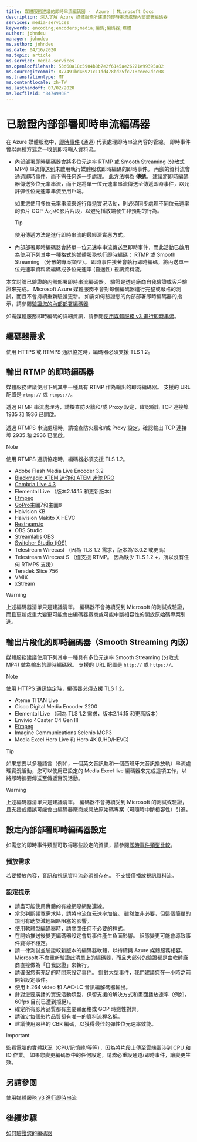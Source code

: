 ```yaml
---
title: 媒體服務建議的即時串流編碼器 -  Azure | Microsoft Docs
description: 深入了解 Azure 媒體服務所建議的即時串流處理內部部署編碼器
services: media-services
keywords: encoding;encoders;media;編碼;編碼器;媒體
author: johndeu
manager: johndeu
ms.author: johndeu
ms.date: 04/16/2020
ms.topic: article
ms.service: media-services
ms.openlocfilehash: 53d68a18c5904b8b7e2f6145ae26221e99395a82
ms.sourcegitcommit: 877491bd46921c11dd478bd25fc718ceee2dcc08
ms.translationtype: MT
ms.contentlocale: zh-TW
ms.lasthandoff: 07/02/2020
ms.locfileid: "84749938"
---
```

# <a name="verified-on-premises-live-streaming-encoders"></a>已驗證內部部署即時串流編碼器

在 Azure 媒體服務中，[即時事件](https://docs.microsoft.com/rest/api/media/liveevents) (通道) 代表處理即時串流內容的管線。 即時事件會以兩種方式之一收到即時輸入資料流。

* 內部部署即時編碼器會將多位元速率 RTMP 或 Smooth Streaming (分散式 MP4) 串流傳送到未啟用執行媒體服務即時編碼的即時事件。 內嵌的資料流會通過即時事件，而不需任何進一步處理。 此方法稱為 **傳遞**。 建議將即時編碼器傳送多位元率串流，而不是將單一位元速率串流傳送至傳遞即時事件，以允許彈性位元速率串流至用戶端。 

    如果您使用多位元率串流來進行傳遞實況活動，則必須同步處理不同位元速率的影片 GOP 大小和影片片段，以避免播放端發生非預期的行為。

  > [!TIP]
  > 使用傳遞方法是進行即時串流的最經濟實惠方式。
 
* 內部部署即時編碼器會將單一位元速率串流傳送至即時事件，而此活動已啟用為使用下列其中一種格式的媒體服務執行即時編碼： RTMP 或 Smooth Streaming （分散的專案類型）。 即時事件接著會執行即時編碼，將內送單一位元速率資料流編碼成多位元速率 (自適性) 視訊資料流。

本文討論已驗證的內部部署即時串流編碼器。 驗證是透過廠商自我驗證或客戶驗證來完成。 Microsoft Azure 媒體服務不會對每個編碼器進行完整或嚴格的測試，而且不會持續重新驗證更新。 如需如何驗證您的內部部署即時編碼器的指示，請參閱[驗證您的內部部署編碼器](become-on-premises-encoder-partner.md)

如需媒體服務即時編碼的詳細資訊，請參閱[使用媒體服務 v3 進行即時串流](live-streaming-overview.md)。

## <a name="encoder-requirements"></a>編碼器需求

使用 HTTPS 或 RTMPS 通訊協定時，編碼器必須支援 TLS 1.2。

## <a name="live-encoders-that-output-rtmp"></a>輸出 RTMP 的即時編碼器

媒體服務建議使用下列其中一種具有 RTMP 作為輸出的即時編碼器。 支援的 URL 配置是 `rtmp://` 或 `rtmps://`。

透過 RTMP 串流處理時，請檢查防火牆和/或 Proxy 設定，確認輸出 TCP 連接埠 1935 和 1936 已開啟。<br/><br/>
透過 RTMPS 串流處理時，請檢查防火牆和/或 Proxy 設定，確認輸出 TCP 連接埠 2935 和 2936 已開啟。

> [!NOTE]
> 使用 RTMPS 通訊協定時，編碼器必須支援 TLS 1.2。

- Adobe Flash Media Live Encoder 3.2
- [Blackmagic ATEM 迷你和 ATEM 迷你 PRO](https://www.blackmagicdesign.com/products/atemmini)
- [Cambria Live 4.3](https://www.capellasystems.net/products/cambria-live/)
- Elemental Live （版本2.14.15 和更新版本）
- [Ffmpeg](https://www.ffmpeg.org)
- [GoPro](https://gopro.com/help/articles/block/getting-started-with-live-streaming)主圖7和主圖8
- Haivision KB
- Haivision Makito X HEVC
- [Restream.io](https://restream.io/)
- OBS Studio
- [Streamlabs OBS](https://streamlabs.com/)
- [Switcher Studio (iOS)](https://www.switcherstudio.com/)
- Telestream Wirecast （因為 TLS 1.2 需求，版本為13.0.2 或更高）
- Telestream Wirecast S （僅支援 RTMP。 因為缺少 TLS 1.2 +，所以沒有任何 RTMPS 支援）
- Teradek Slice 756
- VMIX
- xStream

> [!WARNING]
> 上述編碼器清單只是建議清單。 編碼器不會持續受到 Microsoft 的測試或驗證，而且更新或重大變更可能會由編碼器廠商或可能中斷相容性的開放原始碼專案引進。 

## <a name="live-encoders-that-output-fragmented-mp4-smooth-streaming-ingest"></a>輸出片段化的即時編碼器（Smooth Streaming 內嵌）

媒體服務建議使用下列其中一種具有多位元速率 Smooth Streaming (分散式 MP4) 做為輸出的即時編碼器。 支援的 URL 配置是 `http://` 或 `https://`。

> [!NOTE]
> 使用 HTTPS 通訊協定時，編碼器必須支援 TLS 1.2。

- Ateme TITAN Live
- Cisco Digital Media Encoder 2200
- Elemental Live （因為 TLS 1.2 需求，版本2.14.15 和更高版本）
- Envivio 4Caster C4 Gen III 
- [Ffmpeg](https://www.ffmpeg.org)
- Imagine Communications Selenio MCP3
- Media Excel Hero Live 和 Hero 4K (UHD/HEVC)

> [!TIP]
>  如果您要以多種語言（例如，一個英文音訊軌和一個西班牙文音訊播放軌）串流處理實況活動，您可以使用已設定的 Media Excel live 編碼器來完成這項工作，以將即時摘要傳送至傳遞實況活動。

> [!WARNING]
> 上述編碼器清單只是建議清單。 編碼器不會持續受到 Microsoft 的測試或驗證，且支援或錯誤可能會由編碼器廠商或開放原始碼專案（可隨時中斷相容性）引進。 

## <a name="configuring-on-premises-live-encoder-settings"></a>設定內部部署即時編碼器設定

如需您的即時事件類型可取得哪些設定的資訊，請參閱[即時事件類型比較](live-event-types-comparison.md)。

### <a name="playback-requirements"></a>播放需求

若要播放內容，音訊和視訊資料流必須都存在。 不支援僅播放視訊資料流。

### <a name="configuration-tips"></a>設定提示

- 請盡可能使用實體的有線網際網路連線。
- 當您判斷頻寬需求時，請將串流位元速率加倍。 雖然並非必要，但這個簡單的規則有助於減輕網路阻塞的影響。
- 使用軟體型編碼器時，請關閉任何不必要的程式。
- 在開始推送後變更編碼器設定會對事件產生負面影響。 組態變更可能會導致事件變得不穩定。 
- 請一律測試並驗證較新版本的編碼器軟體，以持續與 Azure 媒體服務相容。 Microsoft 不會重新驗證此清單上的編碼器，而且大部分的驗證都是由軟體廠商直接做為「自我認證」來執行。
- 請確保您有充足的時間來設定事件。 針對大型事件，我們建議您在一小時之前開始設定事件。
- 使用 h.264 video 和 AAC-LC 音訊編解碼器輸出。
- 針對您要廣播的實況活動類型，保留支援的解決方式和畫面播放速率（例如，60fps 目前已遭到拒絕）。
- 確定所有影片品質都有主要畫面格或 GOP 時態性對齊。
- 請確定每個影片品質都有唯一的資料流程名稱。
- 建議使用嚴格的 CBR 編碼，以獲得最佳的彈性位元速率效能。

> [!IMPORTANT]
> 監看電腦的實體狀況（CPU/記憶體/等等），因為將片段上傳至雲端牽涉到 CPU 和 IO 作業。 如果您變更編碼器中的任何設定，請務必重設通道/即時事件，讓變更生效。

## <a name="see-also"></a>另請參閱

[使用媒體服務 v3 進行即時串流](live-streaming-overview.md)

## <a name="next-steps"></a>後續步驟

[如何驗證您的編碼器](become-on-premises-encoder-partner.md)
